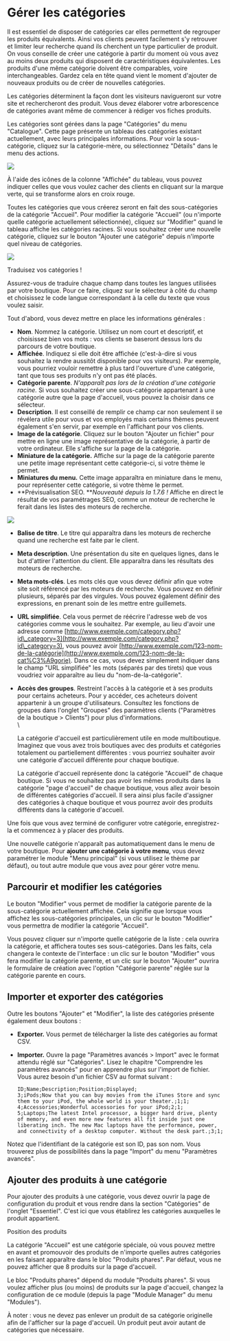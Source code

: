 # Gérer les catégories

Il est essentiel de disposer de catégories car elles permettent de regrouper les produits équivalents. Ainsi vos clients peuvent facilement s'y retrouver et limiter leur recherche quand ils cherchent un type particulier de produit. On vous conseille de créer une catégorie à partir du moment où vous avez au moins deux produits qui disposent de caractéristiques équivalentes. Les produits d'une même catégorie doivent être comparables, voire interchangeables. Gardez cela en tête quand vient le moment d'ajouter de nouveaux produits ou de créer de nouvelles catégories.

Les catégories déterminent la façon dont les visiteurs navigueront sur votre site et rechercheront des produit. Vous devez élaborer votre arborescence de catégories avant même de commencer à rédiger vos fiches produits.

Les catégories sont gérées dans la page "Catégories" du menu "Catalogue". Cette page présente un tableau des catégories existant actuellement, avec leurs principales informations. Pour voir la sous-catégorie, cliquez sur la catégorie-mère, ou sélectionnez "Détails" dans le menu des actions.

![](../../../.gitbook/assets/64225367.png)

À l'aide des icônes de la colonne "Affichée" du tableau, vous pouvez indiquer celles que vous voulez cacher des clients en cliquant sur la marque verte, qui se transforme alors en croix rouge.

Toutes les catégories que vous créerez seront en fait des sous-catégories de la catégorie "Accueil". Pour modifier la catégorie "Accueil" (ou n'importe quelle catégorie actuellement sélectionnée), cliquez sur "Modifier" quand le tableau affiche les catégories racines. Si vous souhaitez créer une nouvelle catégorie, cliquez sur le bouton "Ajouter une catégorie" depuis n'importe quel niveau de catégories.

![](../../../.gitbook/assets/64225370.png)

Traduisez vos catégories !

Assurez-vous de traduire chaque champ dans toutes les langues utilisées par votre boutique. Pour ce faire, cliquez sur le sélecteur à côté du champ et choisissez le code langue correspondant à la celle du texte que vous voulez saisir.

Tout d'abord, vous devez mettre en place les informations générales :

* **Nom**. Nommez la catégorie. Utilisez un nom court et descriptif, et choisissez bien vos mots : vos clients se baseront dessus lors du parcours de votre boutique.
* **Affichée**. Indiquez si elle doit être affichée (c'est-à-dire si vous souhaitez la rendre aussitôt disponible pour vos visiteurs). Par exemple, vous pourriez vouloir remettre à plus tard l'ouverture d'une catégorie, tant que tous ses produits n'y ont pas été placés.
* **Catégorie parente**. _N'apparaît pas lors de la création d'une catégorie racine._ Si vous souhaitez créer une sous-catégorie appartenant à une catégorie autre que la page d'accueil, vous pouvez la choisir dans ce sélecteur.
* **Description**. Il est conseillé de remplir ce champ car non seulement il se révélera utile pour vous et vos employés mais certains thèmes peuvent également s'en servir, par exemple en l'affichant pour vos clients.
* **Image de la catégorie**. Cliquez sur le bouton "Ajouter un fichier" pour mettre en ligne une image représentative de la catégorie, à partir de votre ordinateur. Elle s'affiche sur la page de la catégorie.
* **Miniature de la catégorie.** Affiche sur la page de la catégorie parente une petite image représentant cette catégorie-ci, si votre thème le permet.
* **Miniatures du menu.** Cette image apparaîtra en miniature dans le menu, pour représenter cette catégorie, si votre thème le permet.
* **Prévisualisation SEO. **_Nouveauté depuis la 1.7.6 !_ Affiche en direct le résultat de vos paramétrages SEO, comme un moteur de recherche le ferait dans les listes des moteurs de recherche.

![](<../../../.gitbook/assets/64225647 (1).gif>)

* **Balise de titre**. Le titre qui apparaîtra dans les moteurs de recherche quand une recherche est faite par le client.
* **Meta description**. Une présentation du site en quelques lignes, dans le but d'attirer l'attention du client. Elle apparaîtra dans les résultats des moteurs de recherche.
* **Meta mots-clés**. Les mots clés que vous devez définir afin que votre site soit référencé par les moteurs de recherche. Vous pouvez en définir plusieurs, séparés par des virgules. Vous pouvez également définir des expressions, en prenant soin de les mettre entre guillemets.
* **URL simplifiée**. Cela vous permet de réécrire l'adresse web de vos catégories comme vous le souhaitez. Par exemple, au lieu d'avoir une adresse comme [http://www.exemple.com/category.php?id\_category=3](http://www.exemple.com/category.php?id\_category=3), vous pouvez avoir [http://www.exemple.com/123-nom-de-la-catégorie](http://www.exemple.com/123-nom-de-la-cat%C3%A9gorie). Dans ce cas, vous devez simplement indiquer dans le champ "URL simplifiée" les mots (séparés par des tirets) que vous voudriez voir apparaître au lieu du "nom-de-la-catégorie".
*   **Accès des groupes**. Restreint l'accès à la catégorie et à ses produits pour certains acheteurs. Pour y accéder, ces acheteurs doivent appartenir à un groupe d'utilisateurs. Consultez les fonctions de groupes dans l'onglet "Groupes" des paramètres clients ("Paramètres de la boutique > Clients") pour plus d'informations.\
    \


    La catégorie d'accueil est particulièrement utile en mode multiboutique. Imaginez que vous avez trois boutiques avec des produits et catégories totalement ou partiellement différentes : vous pourriez souhaiter avoir une catégorie d'accueil différente pour chaque boutique.

    La catégorie d'accueil représente donc la catégorie "Accueil" de chaque boutique. Si vous ne souhaitez pas avoir les mêmes produits dans la catégorie "page d'accueil" de chaque boutique, vous allez avoir besoin de différentes catégories d'accueil. Il sera ainsi plus facile d'assigner des catégories à chaque boutique et vous pourrez avoir des produits différents dans la catégorie d'accueil.

Une fois que vous avez terminé de configurer votre catégorie, enregistrez-la et commencez à y placer des produits.

Une nouvelle catégorie n'apparaît pas automatiquement dans le menu de votre boutique. Pour **ajouter une catégorie à votre menu**, vous devez paramétrer le module "Menu principal" (si vous utilisez le thème par défaut), ou tout autre module que vous avez pour gérer votre menu.

## Parcourir et modifier les catégories <a href="gererlescategories-parcouriretmodifierlescategories" id="gererlescategories-parcouriretmodifierlescategories"></a>

Le bouton "Modifier" vous permet de modifier la catégorie parente de la sous-catégorie actuellement affichée. Cela signifie que lorsque vous affichez les sous-catégories principales, un clic sur le bouton "Modifier" vous permettra de modifier la catégorie "Accueil".

Vous pouvez cliquer sur n'importe quelle catégorie de la liste : cela ouvrira la catégorie, et affichera toutes ses sous-catégories. Dans les faits, cela changera le contexte de l'interface : un clic sur le bouton "Modifier" vous fera modifier la catégorie parente, et un clic sur le bouton "Ajouter" ouvrira le formulaire de création avec l'option "Catégorie parente" réglée sur la catégorie parente en cours.

## Importer et exporter des catégories <a href="gererlescategories-importeretexporterdescategories" id="gererlescategories-importeretexporterdescategories"></a>

Outre les boutons "Ajouter" et "Modifier", la liste des catégories présente également deux boutons :

* **Exporter.** Vous permet de télécharger la liste des catégories au format CSV.
*   **Importer.** Ouvre la page "Paramètres avancés > Import" avec le format attendu réglé sur "Catégories". Lisez le chapitre "Comprendre les paramètres avancés" pour en apprendre plus sur l'import de fichier. Vous aurez besoin d'un fichier CSV au format suivant :

    ```
    ID;Name;Description;Position;Displayed;
    3;iPods;Now that you can buy movies from the iTunes Store and sync them to your iPod, the whole world is your theater.;1;1;
    4;Accessories;Wonderful accessories for your iPod;2;1;
    5;Laptops;The latest Intel processor, a bigger hard drive, plenty of memory, and even more new features all fit inside just one liberating inch. The new Mac laptops have the performance, power, and connectivity of a desktop computer. Without the desk part.;3;1;
    ```

Notez que l'identifiant de la catégorie est son ID, pas son nom. Vous trouverez plus de possibilités dans la page "Import" du menu "Paramètres avancés".

## Ajouter des produits à une catégorie <a href="gererlescategories-ajouterdesproduitsaunecategorie" id="gererlescategories-ajouterdesproduitsaunecategorie"></a>

Pour ajouter des produits à une catégorie, vous devez ouvrir la page de configuration du produit et vous rendre dans la section "Catégories" de l'onglet "Essentiel". C'est ici que vous établirez les catégories auxquelles le produit appartient.

Position des produits

La catégorie "Accueil" est une catégorie spéciale, où vous pouvez mettre en avant et promouvoir des produits de n'importe quelles autres catégories en les faisant apparaître dans le bloc "Produits phares". Par défaut, vous ne pouvez afficher que 8 produits sur la page d'accueil.

Le bloc "Produits phares" dépend du module "Produits phares". Si vous voulez afficher plus (ou moins) de produits sur la page d'accueil, changez la configuration de ce module (depuis la page "Module Manager" du menu "Modules").

À noter : vous ne devez pas enlever un produit de sa catégorie originelle afin de l'afficher sur la page d'accueil. Un produit peut avoir autant de catégories que nécessaire.
